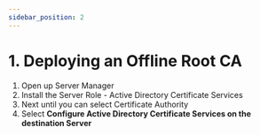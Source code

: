 ```yaml
---
sidebar_position: 2
---
```


# 1. Deploying an Offline Root CA

1. Open up Server Manager
2. Install the Server Role - Active Directory Certificate Services
3. Next until you can select Certificate Authority
4. Select **Configure Active Directory Certificate Services on the destination Server**